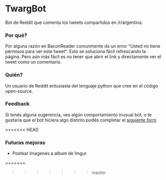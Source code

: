 # TwargBot

Bot de Reddit que comenta los tweets compartidos en /r/argentina.


### Por qué?
Por alguna razón en BaconReader comunmente da un error "Usted no tiene permisos para ver este tweet". Esto se soluciona fácil refrescando la página.
Pero aún más fácil es no tener que abrir el link y directamente ver el tweet como un comentario.

### Quién?
Un usuario de Reddit entusiasta del lenguaje python que cree en el código open-source.

### Feedback
Si tenés alguna sugerencia, ves algún comportamiento inusual bot, o te gustaría que el bot hiciera algo distinto podés completar el [siguiente form](https://docs.google.com/forms/d/e/1FAIpQLSd5MkOrULTiVjjFWCqAXkJFvVU034vE44l19ot72rxYqE096Q/viewform)

<<<<<<< HEAD
### Futuras mejoras
* Postear Imagenes a album de Imgur

=======
>>>>>>> master
